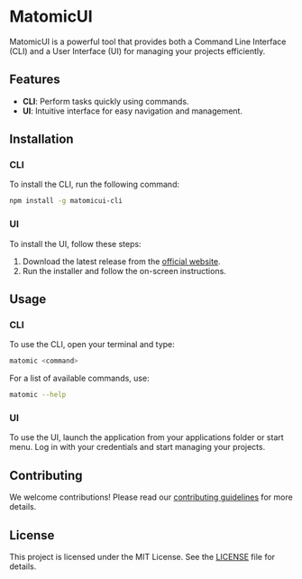 # MatomicUI

MatomicUI is a powerful tool that provides both a Command Line Interface (CLI) and a User Interface (UI) for managing your projects efficiently.

## Features

- **CLI**: Perform tasks quickly using commands.
- **UI**: Intuitive interface for easy navigation and management.

## Installation

### CLI

To install the CLI, run the following command:

```sh
npm install -g matomicui-cli
```

### UI

To install the UI, follow these steps:

1. Download the latest release from the [official website](https://example.com).
2. Run the installer and follow the on-screen instructions.

## Usage

### CLI

To use the CLI, open your terminal and type:

```sh
matomic <command>
```

For a list of available commands, use:

```sh
matomic --help
```

### UI

To use the UI, launch the application from your applications folder or start menu. Log in with your credentials and start managing your projects.

## Contributing

We welcome contributions! Please read our [contributing guidelines](CONTRIBUTING.md) for more details.

## License

This project is licensed under the MIT License. See the [LICENSE](LICENSE) file for details.
